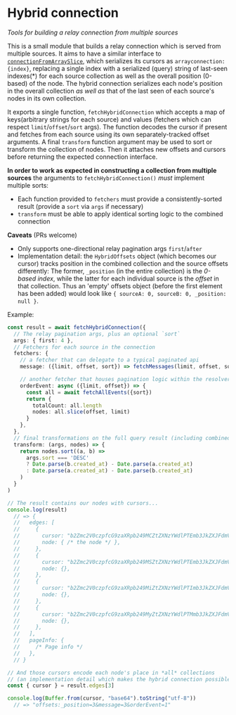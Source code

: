 # Hybrid connection

_Tools for building a relay connection from multiple sources_

This is a small module that builds a relay connection which is served from multiple sources. It aims to have a similar interface to [`connectionFromArraySlice`](https://github.com/graphql/graphql-relay-js/blob/17231860ee64431009c193be2e6ac444936a88ea/src/connection/arrayConnection.js#L49), which serializes its cursors as `arrayconnection:{index}`, replacing a single index with a serialized (query) string of last-seen indexes(\*) for each source collection as well as the overall position (0-based) of the node. The hybrid connection serializes each node's position in the overall collection _as well as_ that of the last seen of each source's nodes in its own collection.

It exports a single function, `fetchHybridConnection` which accepts a map of keys(arbitrary strings for each source) and values (fetchers which can respect `limit`/`offset`/`sort` args). The function decodes the cursor if present and fetches from each source using its own separately-tracked offset arguments. A final `transform` function argument may be used to sort or transform the collection of nodes. Then it attaches new offsets and cursors before returning the expected connection interface.

**In order to work as expected in constructing a collection from multiple sources** the arguments to `fetchHybridConnection()` _must_ implement multiple sorts:

- Each function provided to `fetchers` must provide a consistently-sorted result (provide a `sort` via `args` if necessary)
- `transform` must be able to apply identical sorting logic to the combined connection

**Caveats** (PRs welcome)

- Only supports one-directional relay pagination args `first`/`after`
- Implementation detail: the `HybridOffsets` object (which becomes our cursor) tracks position in the combined collection and the source offsets differently: The former, `_position` (in the entire collection) is the _0-based index_, while the latter for each individual source is the _offset_ in that collection. Thus an 'empty' offsets object (before the first element has been added) would look like `{ sourceA: 0, sourceB: 0, _position: null }`.

Example:

```ts
const result = await fetchHybridConnection({
  // The relay pagination args, plus an optional `sort`
  args: { first: 4 },
  // Fetchers for each source in the connection
  fetchers: {
    // a fetcher that can delegate to a typical paginated api
    message: ({limit, offset, sort}) => fetchMessages(limit, offset, sort),

    // another fetcher that houses pagination logic within the resolver
    orderEvent: async ({limit, offset}) => {
      const all = await fetchAllEvents({sort})
      return {
        totalCount: all.length
        nodes: all.slice(offset, limit)
      }
    },
  },
  // final transformations on the full query result (including combined sorting)
  transform: (args, nodes) => {
    return nodes.sort((a, b) =>
      args.sort === 'DESC'
      ? Date.parse(b.created_at) - Date.parse(a.created_at)
      : Date.parse(a.created_at) - Date.parse(b.created_at)
    )
  }
)

// The result contains our nodes with cursors...
console.log(result)
  // => {
  //   edges: [
  //     {
  //       cursor: "b2Zmc2V0czpfcG9zaXRpb249MCZtZXNzYWdlPTEmb3JkZXJFdmVudD0w",
  //       node: { /* the node */ },
  //     },
  //     {
  //       cursor: "b2Zmc2V0czpfcG9zaXRpb249MSZtZXNzYWdlPTEmb3JkZXJFdmVudD0x",
  //       node: {},
  //     },
  //     {
  //       cursor: "b2Zmc2V0czpfcG9zaXRpb249MiZtZXNzYWdlPTImb3JkZXJFdmVudD0x",
  //       node: {},
  //     },
  //     {
  //       cursor: "b2Zmc2V0czpfcG9zaXRpb249MyZtZXNzYWdlPTMmb3JkZXJFdmVudD0x",
  //       node: {},
  //     },
  //   ],
  //   pageInfo: {
  //     /* Page info */
  //   },
  // }

// And those cursors encode each node's place in *all* collections
// (an implementation detail which makes the hybrid connection possible)
const { cursor } = result.edges[3]

console.log(Buffer.from(cursor, "base64").toString("utf-8"))
  // => "offsets:_position=3&message=3&orderEvent=1"
```
